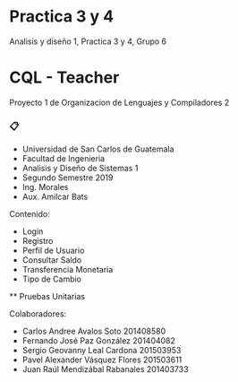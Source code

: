 # Practica 3 y 4
Analisis y diseño 1, Practica 3 y 4, Grupo 6
# CQL - Teacher
Proyecto 1 de Organizacion de Lenguajes y Compiladores 2
### 📋

* Universidad de San Carlos de Guatemala
* Facultad de Ingenieria
* Analisis y Diseño de Sistemas 1
* Segundo Semestre 2019
* Ing. Morales
* Aux. Amilcar Bats

Contenido:

* Login
* Registro
* Perfil de Usuario
* Consultar Saldo
* Transferencia Monetaria
* Tipo de Cambio

** Pruebas Unitarias


Colaboradores:
* Carlos Andree Avalos Soto       201408580
* Fernando José Paz González      201404082
* Sergio Geovanny Leal Cardona    201503953
* Pavel Alexander Vásquez Flores  201503611
* Juan Raúl Mendizábal Rabanales  201403733
